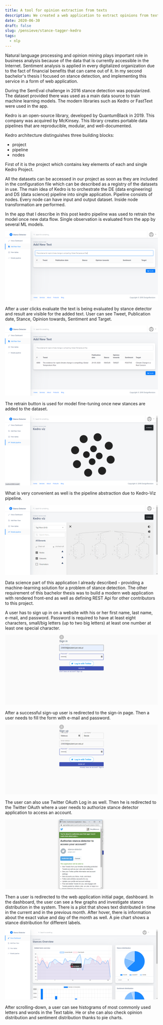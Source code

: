 ```yaml
---
title: A tool for opinion extraction from texts
description: We created a web application to extract opinions from text using natural language processing techniques.
date: 2020-06-30
draft: false
slug: /pensieve/stance-tagger-kedro
tags:
  - nlp
---
```


Natural language processing and opinion mining plays important role in business
analysis because of the data that is currently accessible in the Internet. Sentiment
analysis is applied in every digitalized organization due to the fact of financial
benefits that can came out of it. In my second bachelor's thesis I focused 
on stance detection, and implementing this service in a form of web application.

During the SemEval challenge in 2016 stance detection was popularized. The dataset provided there was used as a main data source to train machine learning models. The modern libraries such as Kedro or FastText were used in the app.

Kedro is an open-source library, developed by QuantumBlack in 2019. This company was acquired by McKinsey. This library creates portable data pipelines that are reproducible, modular, and well-documented.

Kedro architecture distinguishes three building blocks:
- project
- pipeline
- nodes

First of it is the project which contains key elements of each and single Kedro Project.

All the datasets can be accessed in our project as soon as they are included in the configuration file which can be described as a registry of the datasets in use. The main idea of Kedro is to orchestrate the DE (data engineering) and DS (data science) pipeline into single application. Pipeline consists of nodes. Every node can have input and output dataset. Inside node transformation are performed. 

In the app that I describe in this post kedro pipeline was used to retrain the model once new data flow. 
Single observation is evaluated from the app by several ML models. 

![Add new text](./add-new-text.png)

After a user clicks evaluate the text is being evaluated by stance detector and result
are visible for the added text. User can see Tweet, Publication date, Stance, Opinion
towards, Sentiment and Target.

![Add new text, stance evaluated](./add-new-text-evaluated.png)

The retrain button is used for model fine-tuning once new stances are added to the dataset. 

![Kedro model retrain](./retrain-kedro.png)

What is very convenient as well is the pipeline abstraction due to Kedro-Viz pipeline.

![Kedro model](./model.png)

Data science part of this application I already described - providing a machine-learning solution for a problem of stance detection. 
The other requirement of this bachelor thesis was to  build a modern web application with
rendered front-end as well as defining REST Api for other contributors to this project.

A user has to sign up in on a website with his or her first name, last name, e-mail,
and password. Password is required to have at least eight characters, small/big letters (up
to two big letters) at least one number at least one special character.

![Sign in](./sign-in.png)

After a successful sign-up user is redirected to the sign-in page. Then a user needs to
fill the form with e-mail and password.

![Sign up](./sign-up.png)

The user can also use Twitter OAuth Log in as well. Then he is redirected to the
Twitter OAuth where a user needs to authorize stance detector application to access an
account.

![Twitter oauth](./twitter-oauth.png)

Then a user is redirected to the web application initial page, dashboard. In the
dashboard, the user can see a few graphs and investigate stance distribution in the system.
There is a plot that shows text distributed in time in the current and in the previous
month. After hover, there is information about the exact value and day of the month as
well. A pie chart shows a stance distribution for different labels.

![Dashboard](./dashboard.png)

After scrolling-down, a user can see histograms of most commonly used letters and
words in the Text table. He or she can also check opinion distribution and sentiment
distribution thanks to pie charts.